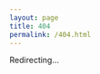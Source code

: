 ```yaml
---
layout: page
title: 404
permalink: /404.html
---
```

Redirecting...
<meta http-equiv="refresh" content="1; URL='{{ site.baseurl }}/set'" />
